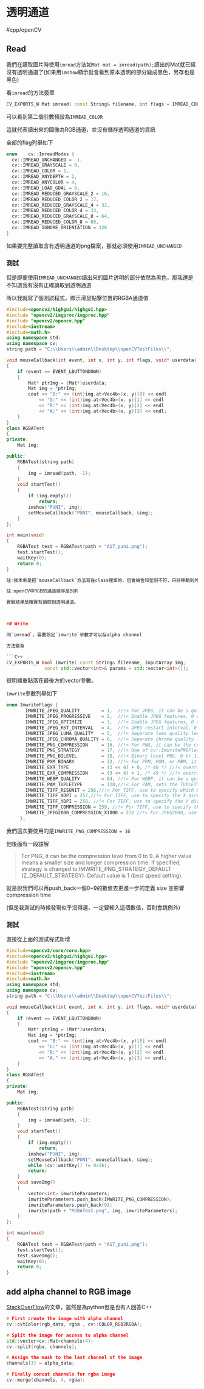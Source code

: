 # 透明通道

#cpp/openCV

## Read

我們在讀取圖片時使用`imread`方法如`Mat mat = imread(path);`讀出的Mat就已經沒有透明通道了(如果用`imshow`顯示就會看到原本透明的部分變成黑色，另存也是黑色)

看`imread`的方法簽章

```C++
CV_EXPORTS_W Mat imread( const String& filename, int flags = IMREAD_COLOR );
```

可以看到第二個引數預設為`IMREAD_COLOR`

這就代表讀出來的圖像為RGB通道，並沒有儲存透明通道的資訊

全部的flag列舉如下

```C++
enum  	cv::ImreadModes {
  cv::IMREAD_UNCHANGED = -1,
  cv::IMREAD_GRAYSCALE = 0,
  cv::IMREAD_COLOR = 1,
  cv::IMREAD_ANYDEPTH = 2,
  cv::IMREAD_ANYCOLOR = 4,
  cv::IMREAD_LOAD_GDAL = 8,
  cv::IMREAD_REDUCED_GRAYSCALE_2 = 16,
  cv::IMREAD_REDUCED_COLOR_2 = 17,
  cv::IMREAD_REDUCED_GRAYSCALE_4 = 32,
  cv::IMREAD_REDUCED_COLOR_4 = 33,
  cv::IMREAD_REDUCED_GRAYSCALE_8 = 64,
  cv::IMREAD_REDUCED_COLOR_8 = 65,
  cv::IMREAD_IGNORE_ORIENTATION = 128
}
```

如果要完整讀取含有透明通道的png檔案，那就必須使用`IMREAD_UNCHANGED`

### 測試

但是即便使用`IMREAD_UNCHANGED`讀出來的圖片透明的部分依然為黑色，那我還是不知道我有沒有正確讀取到透明通道

所以我就寫了個測試程式，顯示滑鼠點擊位置的RGBA通道值

```C++
#include<opencv2/highgui/highgui.hpp>
#include "opencv2/imgproc/imgproc.hpp"
#include "opencv2/opencv.hpp"
#include<iostream>
#include<math.h>
using namespace std;
using namespace cv;
string path = "C:\\Users\\admin\\Desktop\\openCVTestFiles\\";

void mouseCallback(int event, int x, int y, int flags, void* userdata)
{
	if (event == EVENT_LBUTTONDOWN)
	{
		Mat* ptrImg = (Mat*)userdata;
		Mat img = *ptrImg;
		cout << "B:" << (int)img.at<Vec4b>(x, y)[0] << endl
			<< "G:" << (int)img.at<Vec4b>(x, y)[1] << endl
			<< "R:" << (int)img.at<Vec4b>(x, y)[2] << endl
			<< "A:" << (int)img.at<Vec4b>(x, y)[3] << endl;
	}
}
class RGBATest
{
private:
	Mat img;

public:
	RGBATest(string path)
	{
		img = imread(path, -1);
	}
	void startTest()
	{
		if (img.empty())
			return;
		imshow("PUNI", img);
		setMouseCallback("PUNI", mouseCallback, &img);
	}
};

int main(void)
{
	RGBATest test = RGBATest(path + "A17_puni.png");
	test.startTest();
	waitKey(0);
	return 0;
}

註:我本來是把`mouseCallback`方法寫在class裡面的，但會被告知型別不符，只好移動到外面用指標傳入矩陣了

註:openCV中RGB的通道順序是BGR

實驗結果是確實有讀取到透明通道。



## Write

同`imread`，需要設定`imwrite`參數才可以存alpha channel

方法簽章

```C++
CV_EXPORTS_W bool imwrite( const String& filename, InputArray img,
              const std::vector<int>& params = std::vector<int>());
```

很明顯重點落在最後方的vector<int>參數。

`imwrite`參數列舉如下

```C++
enum ImwriteFlags {
       IMWRITE_JPEG_QUALITY        = 1,  //!< For JPEG, it can be a quality from 0 to 100 (the higher is the better). Default value is 95.
       IMWRITE_JPEG_PROGRESSIVE    = 2,  //!< Enable JPEG features, 0 or 1, default is False.
       IMWRITE_JPEG_OPTIMIZE       = 3,  //!< Enable JPEG features, 0 or 1, default is False.
       IMWRITE_JPEG_RST_INTERVAL   = 4,  //!< JPEG restart interval, 0 - 65535, default is 0 - no restart.
       IMWRITE_JPEG_LUMA_QUALITY   = 5,  //!< Separate luma quality level, 0 - 100, default is 0 - don't use.
       IMWRITE_JPEG_CHROMA_QUALITY = 6,  //!< Separate chroma quality level, 0 - 100, default is 0 - don't use.
       IMWRITE_PNG_COMPRESSION     = 16, //!< For PNG, it can be the compression level from 0 to 9. A higher value means a smaller size and longer compression time. If specified, strategy is changed to IMWRITE_PNG_STRATEGY_DEFAULT (Z_DEFAULT_STRATEGY). Default value is 1 (best speed setting).
       IMWRITE_PNG_STRATEGY        = 17, //!< One of cv::ImwritePNGFlags, default is IMWRITE_PNG_STRATEGY_RLE.
       IMWRITE_PNG_BILEVEL         = 18, //!< Binary level PNG, 0 or 1, default is 0.
       IMWRITE_PXM_BINARY          = 32, //!< For PPM, PGM, or PBM, it can be a binary format flag, 0 or 1. Default value is 1.
       IMWRITE_EXR_TYPE            = (3 << 4) + 0, /* 48 */ //!< override EXR storage type (FLOAT (FP32) is default)
       IMWRITE_EXR_COMPRESSION     = (3 << 4) + 1, /* 49 */ //!< override EXR compression type (ZIP_COMPRESSION = 3 is default)
       IMWRITE_WEBP_QUALITY        = 64, //!< For WEBP, it can be a quality from 1 to 100 (the higher is the better). By default (without any parameter) and for quality above 100 the lossless compression is used.
       IMWRITE_PAM_TUPLETYPE       = 128,//!< For PAM, sets the TUPLETYPE field to the corresponding string value that is defined for the format
       IMWRITE_TIFF_RESUNIT = 256,//!< For TIFF, use to specify which DPI resolution unit to set; see libtiff documentation for valid values
       IMWRITE_TIFF_XDPI = 257,//!< For TIFF, use to specify the X direction DPI
       IMWRITE_TIFF_YDPI = 258, //!< For TIFF, use to specify the Y direction DPI
       IMWRITE_TIFF_COMPRESSION = 259, //!< For TIFF, use to specify the image compression scheme. See libtiff for integer constants corresponding to compression formats. Note, for images whose depth is CV_32F, only libtiff's SGILOG compression scheme is used. For other supported depths, the compression scheme can be specified by this flag; LZW compression is the default.
       IMWRITE_JPEG2000_COMPRESSION_X1000 = 272 //!< For JPEG2000, use to specify the target compression rate (multiplied by 1000). The value can be from 0 to 1000. Default is 1000.
     };
```

我們這次要使用的是`IMWRITE_PNG_COMPRESSION = 16`

他後面有一段註解

> For PNG, it can be the compression level from 0 to 9. A higher value means a smaller size and longer compression time. If specified, strategy is changed to IMWRITE_PNG_STRATEGY_DEFAULT (Z_DEFAULT_STRATEGY). Default value is 1 (best speed setting).

就是說我們可以再push_back一個0~9的數值去更進一步的定義 size 並影響 compression time

(但是我測試的時候發現似乎沒得選，一定要輸入這個數值，否則會跳例外)

### 測試

直接從上面的測試程式新增

```C++
#include<opencv2/core/core.hpp>
#include<opencv2/highgui/highgui.hpp>
#include "opencv2/imgproc/imgproc.hpp"
#include "opencv2/opencv.hpp"
#include<iostream>
#include<math.h>
using namespace std;
using namespace cv;
string path = "C:\\Users\\admin\\Desktop\\openCVTestFiles\\";

void mouseCallback(int event, int x, int y, int flags, void* userdata)
{
	if (event == EVENT_LBUTTONDOWN)
	{
		Mat* ptrImg = (Mat*)userdata;
		Mat img = *ptrImg;
		cout << "B:" << (int)img.at<Vec4b>(x, y)[0] << endl
			<< "G:" << (int)img.at<Vec4b>(x, y)[1] << endl
			<< "R:" << (int)img.at<Vec4b>(x, y)[2] << endl
			<< "A:" << (int)img.at<Vec4b>(x, y)[3] << endl;
	}
}
class RGBATest
{
private:
	Mat img;

public:
	RGBATest(string path)
	{
		img = imread(path, -1);
	}
	void startTest()
	{
		if (img.empty())
			return;
		imshow("PUNI", img);
		setMouseCallback("PUNI", mouseCallback, &img);
		while (cv::waitKey() != 0x1b);
		return;
	}
	void saveImg()
	{
		vector<int> imwriteParameters;
		imwriteParameters.push_back(IMWRITE_PNG_COMPRESSION);
		imwriteParameters.push_back(9);
		imwrite(path + "RGBATest.png", img, imwriteParameters);
	}
};

int main(void)
{
	RGBATest test = RGBATest(path + "A17_puni.png");
	test.startTest();
	test.saveImg();
	waitKey(0);
	return 0;
}
```

## add alpha channel to RGB image

[StackOverFlow](https://stackoverflow.com/questions/32290096/python-opencv-add-alpha-channel-to-rgb-image/46354672)的文章，雖然是為python但是也有人回答C++

```C++
# First create the image with alpha channel
cv::cvtColor(rgb_data, rgba , cv::COLOR_RGB2RGBA);

# Split the image for access to alpha channel
std::vector<cv::Mat>channels(4);
cv::split(rgba, channels);

# Assign the mask to the last channel of the image
channels[3] = alpha_data;

# Finally concat channels for rgba image
cv::merge(channels, 4, rgba);
```
